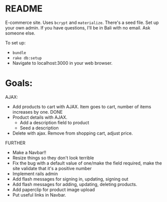 # README

E-commerce site. Uses `bcrypt` and `materialize`. There's a seed file. Set up your own admin. If you have questions, I'll be in Bali with no email. Ask someone else.

To set up:

* ```bundle```
* ```rake db:setup```
* Navigate to localhost:3000 in your web browser.


# Goals:

AJAX:
* Add products to cart with AJAX. Item goes to cart, number of items increases by one. DONE
* Product details with AJAX.
  * Add a description field to product
  * Seed a description
* Delete with ajax. Remove from shopping cart, adjust price.

FURTHER
* Make a Navbar!!
* Resize things so they don't look terrible
* Fix the bug with a default value of one/make the field required, make the site validate that it's a positive number
* Implement rails admin
* Add flash messages for signing in, updating, signing out
* Add flash messages for adding, updating, deleting products.
* Add paperclip for product image upload
* Put useful links in Navbar.
